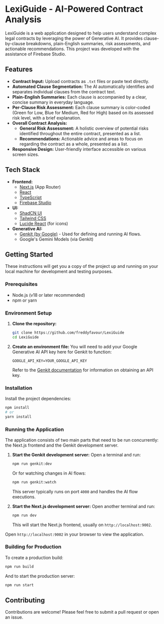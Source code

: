 # LexiGuide - AI-Powered Contract Analysis

LexiGuide is a web application designed to help users understand complex legal contracts by leveraging the power of Generative AI. It provides clause-by-clause breakdowns, plain-English summaries, risk assessments, and actionable recommendations. This project was developed with the assistance of Firebase Studio.

## Features

*   **Contract Input:** Upload contracts as `.txt` files or paste text directly.
*   **Automated Clause Segmentation:** The AI automatically identifies and separates individual clauses from the contract text.
*   **Plain-English Summaries:** Each clause is accompanied by a clear, concise summary in everyday language.
*   **Per-Clause Risk Assessment:** Each clause summary is color-coded (Green for Low, Blue for Medium, Red for High) based on its assessed risk level, with a brief explanation.
*   **Overall Contract Analysis:**
    *   **General Risk Assessment:** A holistic overview of potential risks identified throughout the entire contract, presented as a list.
    *   **Recommendations:** Actionable advice and areas to focus on regarding the contract as a whole, presented as a list.
*   **Responsive Design:** User-friendly interface accessible on various screen sizes.

## Tech Stack

*   **Frontend:**
    *   [Next.js](https://nextjs.org/) (App Router)
    *   [React](https://reactjs.org/)
    *   [TypeScript](https://www.typescriptlang.org/)
    *   [Firebase Studio](studio.firebase.google.com)
*   **UI:**
    *   [ShadCN UI](https://ui.shadcn.com/)
    *   [Tailwind CSS](https://tailwindcss.com/)
    *   [Lucide React](https://lucide.dev/) (for icons)
*   **Generative AI:**
    *   [Genkit (by Google)](https://firebase.google.com/docs/genkit) - Used for defining and running AI flows.
    *   Google's Gemini Models (via Genkit)

## Getting Started

These instructions will get you a copy of the project up and running on your local machine for development and testing purposes.

### Prerequisites

*   Node.js (v18 or later recommended)
*   npm or yarn

### Environment Setup

1.  **Clone the repository:**
    ```bash
    git clone https://github.com/freddyfavour/LexiGuide
    cd LexiGuide
    ```
2.  **Create an environment file:**
    You will need to add your Google Generative AI API key here for Genkit to function:
    ```env
    GOOGLE_API_KEY=YOUR_GOOGLE_API_KEY
    ```
    Refer to the [Genkit documentation](https://firebase.google.com/docs/genkit/get-started#api-key) for information on obtaining an API key.

### Installation

Install the project dependencies:

```bash
npm install
# or
yarn install
```

### Running the Application

The application consists of two main parts that need to be run concurrently: the Next.js frontend and the Genkit development server.

1.  **Start the Genkit development server:**
    Open a terminal and run:
    ```bash
    npm run genkit:dev
    ```
    Or for watching changes in AI flows:
    ```bash
    npm run genkit:watch
    ```
    This server typically runs on port `4000` and handles the AI flow executions.

2.  **Start the Next.js development server:**
    Open another terminal and run:
    ```bash
    npm run dev
    ```
    This will start the Next.js frontend, usually on `http://localhost:9002`.

Open `http://localhost:9002` in your browser to view the application.

### Building for Production

To create a production build:

```bash
npm run build
```

And to start the production server:

```bash
npm run start
```

## Contributing

Contributions are welcome! Please feel free to submit a pull request or open an issue.

